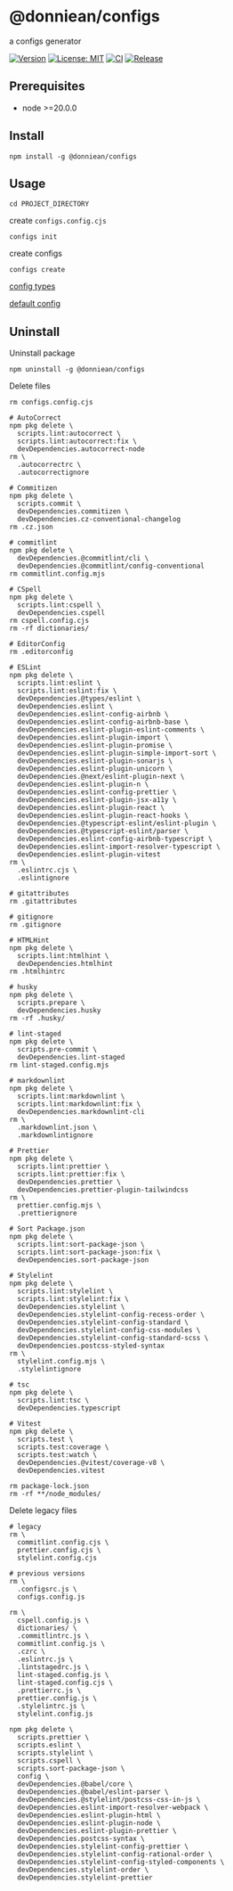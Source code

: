 # @donniean/configs

a configs generator

[![Version](https://img.shields.io/npm/v/@donniean/configs.svg)](https://www.npmjs.com/package/@donniean/configs) [![License: MIT](https://img.shields.io/github/license/donniean/configs)](https://github.com/donniean/configs/blob/master/LICENSE) [![CI](https://github.com/donniean/configs/actions/workflows/ci.yml/badge.svg)](https://github.com/donniean/configs/actions/workflows/ci.yml) [![Release](https://github.com/donniean/configs/actions/workflows/release.yml/badge.svg)](https://github.com/donniean/configs/actions/workflows/release.yml)

## Prerequisites

- node >=20.0.0

## Install

```shell
npm install -g @donniean/configs
```

## Usage

```shell
cd PROJECT_DIRECTORY
```

create `configs.config.cjs`

```shell
configs init
```

create configs

```shell
configs create
```

[config types](src/types/configs-config.ts)

[default config](src/constants/configs-config.ts)

## Uninstall

Uninstall package

```shell
npm uninstall -g @donniean/configs
```

Delete files

```shell
rm configs.config.cjs

# AutoCorrect
npm pkg delete \
  scripts.lint:autocorrect \
  scripts.lint:autocorrect:fix \
  devDependencies.autocorrect-node
rm \
  .autocorrectrc \
  .autocorrectignore

# Commitizen
npm pkg delete \
  scripts.commit \
  devDependencies.commitizen \
  devDependencies.cz-conventional-changelog
rm .cz.json

# commitlint
npm pkg delete \
  devDependencies.@commitlint/cli \
  devDependencies.@commitlint/config-conventional
rm commitlint.config.mjs

# CSpell
npm pkg delete \
  scripts.lint:cspell \
  devDependencies.cspell
rm cspell.config.cjs
rm -rf dictionaries/

# EditorConfig
rm .editorconfig

# ESLint
npm pkg delete \
  scripts.lint:eslint \
  scripts.lint:eslint:fix \
  devDependencies.@types/eslint \
  devDependencies.eslint \
  devDependencies.eslint-config-airbnb \
  devDependencies.eslint-config-airbnb-base \
  devDependencies.eslint-plugin-eslint-comments \
  devDependencies.eslint-plugin-import \
  devDependencies.eslint-plugin-promise \
  devDependencies.eslint-plugin-simple-import-sort \
  devDependencies.eslint-plugin-sonarjs \
  devDependencies.eslint-plugin-unicorn \
  devDependencies.@next/eslint-plugin-next \
  devDependencies.eslint-plugin-n \
  devDependencies.eslint-config-prettier \
  devDependencies.eslint-plugin-jsx-a11y \
  devDependencies.eslint-plugin-react \
  devDependencies.eslint-plugin-react-hooks \
  devDependencies.@typescript-eslint/eslint-plugin \
  devDependencies.@typescript-eslint/parser \
  devDependencies.eslint-config-airbnb-typescript \
  devDependencies.eslint-import-resolver-typescript \
  devDependencies.eslint-plugin-vitest
rm \
  .eslintrc.cjs \
  .eslintignore

# gitattributes
rm .gitattributes

# gitignore
rm .gitignore

# HTMLHint
npm pkg delete \
  scripts.lint:htmlhint \
  devDependencies.htmlhint
rm .htmlhintrc

# husky
npm pkg delete \
  scripts.prepare \
  devDependencies.husky
rm -rf .husky/

# lint-staged
npm pkg delete \
  scripts.pre-commit \
  devDependencies.lint-staged
rm lint-staged.config.mjs

# markdownlint
npm pkg delete \
  scripts.lint:markdownlint \
  scripts.lint:markdownlint:fix \
  devDependencies.markdownlint-cli
rm \
  .markdownlint.json \
  .markdownlintignore

# Prettier
npm pkg delete \
  scripts.lint:prettier \
  scripts.lint:prettier:fix \
  devDependencies.prettier \
  devDependencies.prettier-plugin-tailwindcss
rm \
  prettier.config.mjs \
  .prettierignore

# Sort Package.json
npm pkg delete \
  scripts.lint:sort-package-json \
  scripts.lint:sort-package-json:fix \
  devDependencies.sort-package-json

# Stylelint
npm pkg delete \
  scripts.lint:stylelint \
  scripts.lint:stylelint:fix \
  devDependencies.stylelint \
  devDependencies.stylelint-config-recess-order \
  devDependencies.stylelint-config-standard \
  devDependencies.stylelint-config-css-modules \
  devDependencies.stylelint-config-standard-scss \
  devDependencies.postcss-styled-syntax
rm \
  stylelint.config.mjs \
  .stylelintignore

# tsc
npm pkg delete \
  scripts.lint:tsc \
  devDependencies.typescript

# Vitest
npm pkg delete \
  scripts.test \
  scripts.test:coverage \
  scripts.test:watch \
  devDependencies.@vitest/coverage-v8 \
  devDependencies.vitest

rm package-lock.json
rm -rf **/node_modules/
```

Delete legacy files

```shell
# legacy
rm \
  commitlint.config.cjs \
  prettier.config.cjs \
  stylelint.config.cjs

# previous versions
rm \
  .configsrc.js \
  configs.config.js

rm \
  cspell.config.js \
  dictionaries/ \
  .commitlintrc.js \
  commitlint.config.js \
  .czrc \
  .eslintrc.js \
  .lintstagedrc.js \
  lint-staged.config.js \
  lint-staged.config.cjs \
  .prettierrc.js \
  prettier.config.js \
  .stylelintrc.js \
  stylelint.config.js

npm pkg delete \
  scripts.prettier \
  scripts.eslint \
  scripts.stylelint \
  scripts.cspell \
  scripts.sort-package-json \
  config \
  devDependencies.@babel/core \
  devDependencies.@babel/eslint-parser \
  devDependencies.@stylelint/postcss-css-in-js \
  devDependencies.eslint-import-resolver-webpack \
  devDependencies.eslint-plugin-html \
  devDependencies.eslint-plugin-node \
  devDependencies.eslint-plugin-prettier \
  devDependencies.postcss-syntax \
  devDependencies.stylelint-config-prettier \
  devDependencies.stylelint-config-rational-order \
  devDependencies.stylelint-config-styled-components \
  devDependencies.stylelint-order \
  devDependencies.stylelint-prettier
```
